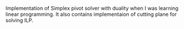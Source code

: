 Implementation of Simplex pivot solver with duality when I was learning linear programming. It also contains implementaion of cutting plane for solving ILP. 
